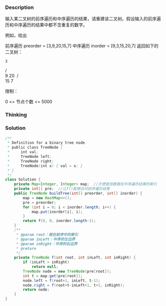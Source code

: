 ### Description

输入某二叉树的前序遍历和中序遍历的结果，请重建该二叉树。假设输入的前序遍历和中序遍历的结果中都不含重复的数字。

 

例如，给出

前序遍历 preorder = [3,9,20,15,7]
中序遍历 inorder = [9,3,15,20,7]
返回如下的二叉树：

    3
   / \
  9  20
​    /  \
   15   7


限制：

0 <= 节点个数 <= 5000

### Thinking

### Solution
```java
/**
 * Definition for a binary tree node.
 * public class TreeNode {
 *     int val;
 *     TreeNode left;
 *     TreeNode right;
 *     TreeNode(int x) { val = x; }
 * }
 */
class Solution {
    private Map<Integer, Integer> map;	//方便查找数据在中序遍历结果的索引
    private int[] pre;	//让f()能够访问前序遍历结果
    public TreeNode buildTree(int[] preorder, int[] inorder) {
        map = new HashMap<>();
        pre = preorder;
        for (int i = 0; i < inorder.length; i++) {
            map.put(inorder[i], i);
        }
        return f(0, 0, inorder.length-1);
    }
    /**
     * @param root：根在前序中的索引
     * @param inLeft：中序的左边界
     * @param inRight：中序的右边界
     * @return
     */
    private TreeNode f(int root, int inLeft, int inRight) {
        if (inLeft > inRight)
            return null;
        TreeNode node = new TreeNode(pre[root]);
        int t = map.get(pre[root]);
        node.left = f(root+1, inLeft, t-1);
        node.right = f(root+t-inLeft+1, t+1, inRight);
        return node;
    }
}
```